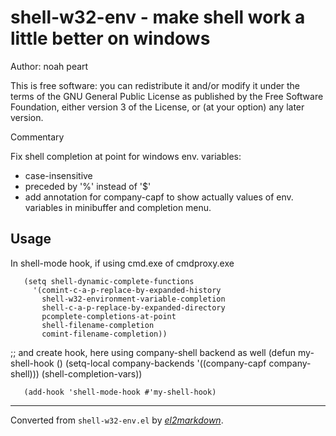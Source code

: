 # shell-w32-env - make shell work a little better on windows

Author: noah peart

This is free software: you can redistribute it and/or modify
it under the terms of the GNU General Public License as published by
the Free Software Foundation, either version 3 of the License, or
(at your option) any later version.

Commentary

Fix shell completion at point for windows env. variables:
 + case-insensitive
 + preceded by '%' instead of '$'
 + add annotation for company-capf to show actually values
of env. variables in minibuffer and completion menu.

## Usage

In shell-mode hook, if using cmd.exe of cmdproxy.exe

       (setq shell-dynamic-complete-functions
         '(comint-c-a-p-replace-by-expanded-history
           shell-w32-environment-variable-completion
           shell-c-a-p-replace-by-expanded-directory
           pcomplete-completions-at-point
           shell-filename-completion
           comint-filename-completion))

   ;; and create hook, here using company-shell backend as well
   (defun my-shell-hook ()
     (setq-local company-backends
       '((company-capf company-shell)))
     (shell-completion-vars))

       (add-hook 'shell-mode-hook #'my-shell-hook)


---
Converted from `shell-w32-env.el` by [*el2markdown*](https://github.com/Lindydancer/el2markdown).
